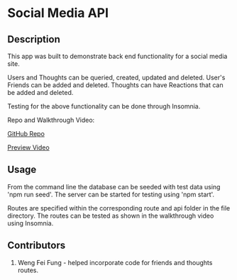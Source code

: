 # Social Media API

## Description

This app was built to demonstrate back end functionality for a social media site.

Users and Thoughts can be queried, created, updated and deleted. User's Friends can be added and deleted. Thoughts can have Reactions that can be added and deleted.

Testing for the above functionality can be done through Insomnia.

Repo and Walkthrough Video:

[GitHub Repo](https://github.com/edrezner/Social-Network-API)

[Preview Video](https://drive.google.com/file/d/1EgVqKRyw1BE3OqEKEx9MscDqEvIJT14y/view)

## Usage

From the command line the database can be seeded with test data using 'npm run seed'. The server can be started for testing using 'npm start'.

Routes are specified within the corresponding route and api folder in the file directory. The routes can be tested as shown in the walkthrough video using Insomnia.

## Contributors

1. Weng Fei Fung - helped incorporate code for friends and thoughts routes.

